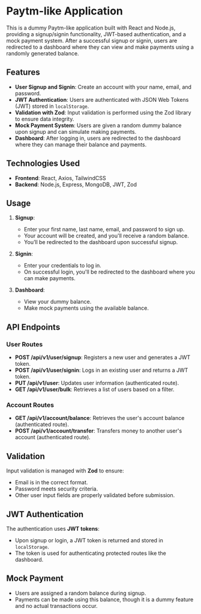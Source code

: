 # Paytm-like Application

This is a dummy Paytm-like application built with React and Node.js, providing a signup/signin functionality, JWT-based authentication, and a mock payment system. After a successful signup or signin, users are redirected to a dashboard where they can view and make payments using a randomly generated balance.

## Features

-   **User Signup and Signin**: Create an account with your name, email, and password.
-   **JWT Authentication**: Users are authenticated with JSON Web Tokens (JWT) stored in `localStorage`.
-   **Validation with Zod**: Input validation is performed using the Zod library to ensure data integrity.
-   **Mock Payment System**: Users are given a random dummy balance upon signup and can simulate making payments.
-   **Dashboard**: After logging in, users are redirected to the dashboard where they can manage their balance and payments.

## Technologies Used

-   **Frontend**: React, Axios, TailwindCSS
-   **Backend**: Node.js, Express, MongoDB, JWT, Zod
## Usage

1.  **Signup**:
    
    -   Enter your first name, last name, email, and password to sign up.
    -   Your account will be created, and you'll receive a random balance.
    -   You’ll be redirected to the dashboard upon successful signup.
2.  **Signin**:
    
    -   Enter your credentials to log in.
    -   On successful login, you'll be redirected to the dashboard where you can make payments.
3.  **Dashboard**:
    
    -   View your dummy balance.
    -   Make mock payments using the available balance.

## API Endpoints

### User Routes

-   **POST /api/v1/user/signup**: Registers a new user and generates a JWT token.
-   **POST /api/v1/user/signin**: Logs in an existing user and returns a JWT token.
-   **PUT /api/v1/user**: Updates user information (authenticated route).
-   **GET /api/v1/user/bulk**: Retrieves a list of users based on a filter.

### Account Routes

-   **GET /api/v1/account/balance**: Retrieves the user's account balance (authenticated route).
-   **POST /api/v1/account/transfer**: Transfers money to another user's account (authenticated route).

## Validation

Input validation is managed with **Zod** to ensure:

-   Email is in the correct format.
-   Password meets security criteria.
-   Other user input fields are properly validated before submission.

## JWT Authentication

The authentication uses **JWT tokens**:

-   Upon signup or login, a JWT token is returned and stored in `localStorage`.
-   The token is used for authenticating protected routes like the dashboard.

## Mock Payment

-   Users are assigned a random balance during signup.
-   Payments can be made using this balance, though it is a dummy feature and no actual transactions occur.
